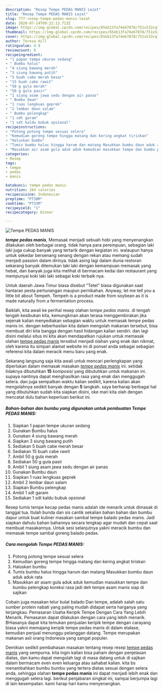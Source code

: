 ```yaml
---
description: "Resep Tempe PEDAS MANIS Lezat"
title: "Resep Tempe PEDAS MANIS Lezat"
slug: 777-resep-tempe-pedas-manis-lezat
date: 2020-07-24T09:22:13.713Z
image: https://img-global.cpcdn.com/recipes/65eb13fa74e67878/751x532cq70/tempe-pedas-manis-foto-resep-utama.jpg
thumbnail: https://img-global.cpcdn.com/recipes/65eb13fa74e67878/751x532cq70/tempe-pedas-manis-foto-resep-utama.jpg
cover: https://img-global.cpcdn.com/recipes/65eb13fa74e67878/751x532cq70/tempe-pedas-manis-foto-resep-utama.jpg
author: Teresa Hill
ratingvalue: 4.9
reviewcount: 8
recipeingredient:
- "1 papan tempe ukuran sedang"
- " Bumbu halus"
- "4 siung bawang merah"
- "3 siung bawang putih"
- "5 buah cabe merah besar"
- "15 buah cabe rawit"
- "50 g gula merah"
- "50 g gula pasir"
- "1 siung asam jawa sedu dengan air panas"
- " Bumbu daun"
- "1 ruas lengkuas geprek"
- "2 lembar daun salam"
- " Bumbu pelengkap"
- "1 sdt garam"
- "1 sdt kaldu bubuk opsional"
recipeinstructions:
- "Potong potong tempe sesuai selera"
- "Kemudian goreng tempe hingga matang dan kering angkat tiriskan"
- "Haluskan bumbu"
- "Tumis bumbu halus hingga harum dan matang Masukkan bumbu daun aduk aduk rata"
- "Masukkan air asam gula aduk aduk kemudian masukkan tempe dan bumbu pelengkap koreksi rasa jadi deh tempe asam manis siap di sajikan"
categories:
- Resep
tags:
- tempe
- pedas
- manis

katakunci: tempe pedas manis 
nutrition: 164 calories
recipecuisine: Indonesian
preptime: "PT38M"
cooktime: "PT33M"
recipeyield: "1"
recipecategory: Dinner

---
```



![Tempe PEDAS MANIS](https://img-global.cpcdn.com/recipes/65eb13fa74e67878/751x532cq70/tempe-pedas-manis-foto-resep-utama.jpg)

<b><i>tempe pedas manis</i></b>, Memasak menjadi sebuah hobi yang menyenangkan dilakukan oleh berbagai orang. tidak hanya para perempuan, sebagian laki laki juga cukup banyak yang tertarik dengan kegiatan ini. walaupun hanya untuk sekedar bersenang senang dengan rekan atau memang sudah menjadi passion dalam dirinya. tidak asing lagi dalam dunia restoran sekarang banyak ditemukan laki laki dengan kemampuan memasak yang hebat, dan banyak juga kita melihat di bermacam kedai dan restaurant yang mempunyai koki laki laki sebagai koki terbaik nya.

Untuk daerah Jawa Timur biasa disebut &#34;Tetel&#34; biasa digunakan saat hantaran pesta pertunangan maupun pernikahan. Anyway, let me tell you a little bit about Tempeh. Tempeh is a product made from soybean as it is made naturally from a fermentation process.

Baiklah, kita awali ke perihal resep olahan <i>tempe pedas manis</i>. di tengah tengah kesibukan kita, kemungkinan akan terasa menggembirakan jika sejenak kalian menyediakan sebagian waktu untuk memasak tempe pedas manis ini. dengan keberhasilan kita dalam mengolah makanan tersebut, bisa membuat diri kita bangga dengan hasil hidangan kalian sendiri. dan lagi disini melalui situs ini kita akan mendapatkan rujukan untuk memasak olahan <u>tempe pedas manis</u> tersebut menjadi olahan yang enak dan nikmat, oleh karena itu simpan alamat website ini di ponsel anda sebagai sebagian referensi kita dalam meracik menu baru yang enak.


Sekarang langsung saja kita awali untuk mencari perlengkapan yang diperlukan dalam memasak masakan <u><i>tempe pedas manis</i></u> ini. setidak tidaknya dibutuhkan <b>15</b> komposisi yang dibutuhkan untuk makanan ini. supaya nantinya dapat menghasilkan rasa yang enak dan menggugah selera. dan juga sempatkan waktu kalian sedikit, karena kalian akan mengolahnya sedikit banyak dengan <b>5</b> langkah. saya berharap berbagai hal yang dibutuhkan sudah kita siapkan disini, oke mari kita olah dengan mencatat dulu bahan keperluan berikut ini.

<!--inarticleads1-->

##### Bahan-bahan dan bumbu yang digunakan untuk pembuatan Tempe PEDAS MANIS:

1. Siapkan 1 papan tempe ukuran sedang
1. Gunakan  Bumbu halus
1. Gunakan 4 siung bawang merah
1. Siapkan 3 siung bawang putih
1. Sediakan 5 buah cabe merah besar
1. Sediakan 15 buah cabe rawit
1. Ambil 50 g gula merah
1. Sediakan 50 g gula pasir
1. Ambil 1 siung asam jawa sedu dengan air panas
1. Gunakan  Bumbu daun
1. Siapkan 1 ruas lengkuas geprek
1. Ambil 2 lembar daun salam
1. Siapkan  Bumbu pelengkap
1. Ambil 1 sdt garam
1. Sediakan 1 sdt kaldu bubuk opsional


Resep tumis tempe kecap pedas manis adalah ide menarik untuk dimasak di tanggal tua. Itulah bunda dan sis cantik sekalian bahan bahan dan bumbu dapur untuk buat kuliner masakan sambal tempe balado pedas manis. Jadi siapkan dahulu bahan bahannya secara lengkap agar mudah dan cepat saat membuat masakannya. Untuk sesi selanjutnya yakni meracik bumbu dan memasak tempe sambal goreng balado pedas. 

<!--inarticleads2-->

##### Cara mengolah Tempe PEDAS MANIS:

1. Potong potong tempe sesuai selera
1. Kemudian goreng tempe hingga matang dan kering angkat tiriskan
1. Haluskan bumbu
1. Tumis bumbu halus hingga harum dan matang Masukkan bumbu daun aduk aduk rata
1. Masukkan air asam gula aduk aduk kemudian masukkan tempe dan bumbu pelengkap koreksi rasa jadi deh tempe asam manis siap di sajikan


Cobain juga masakan telur bulat balado Dan tempe, adalah salah satu sumber protein nabati yang paling mudah didapat serta harganya yang terjangkau. Pemasaran Usaha Keripik Tempe Dengan Cara Yang Lebih Menarik. Pemasaran dapat dilakukan dengan cara yang lebih menarik. BHiasanya dapat kita temukan penjualan keripik tempe dengan carayang biasa yakni memajang keripik tempe pedas manis di dalam etalase, kemudian penjual menunggu pelanggan datang. Tempe merupakan makanan asli orang Indonesia yang sangat populer. 

Demikian sedikit pembahasan masakan tentang resep resep <u>tempe pedas manis</u> yang sempurna. kita ingin kalian bisa paham dengan penjelasan diatas, dan kamu dapat mengolah lagi di masa datang untuk di sajikan dalam bermacam even even keluarga atau sahabat kalian. kita bs menambahkan bumbu bumbu yang tertera diatas sesuai dengan selera anda, sehingga olahan <b>tempe pedas manis</b> ini dapat menjadi lebih enak dan menggugah selera lagi. berikut penjabaran singkat ini, sampai berjumpa lagi di lain kesempatan. kami harap hari kamu menyenangkan.
